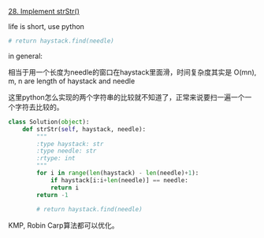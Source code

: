 [28. Implement strStr()](https://leetcode.com/problems/implement-strstr/)

life is short, use python

```python
# return haystack.find(needle)
```



in general:

相当于用一个长度为needle的窗口在haystack里面滑，时间复杂度其实是 O(mn), m, n are length of haystack and needle

这里python怎么实现的两个字符串的比较就不知道了，正常来说要扫一遍一个一个字符去比较的。

```python
class Solution(object):
    def strStr(self, haystack, needle):
        """
        :type haystack: str
        :type needle: str
        :rtype: int
        """
        for i in range(len(haystack) - len(needle)+1):
            if haystack[i:i+len(needle)] == needle:
            return i
        return -1
        
        # return haystack.find(needle)
```



KMP, Robin Carp算法都可以优化。